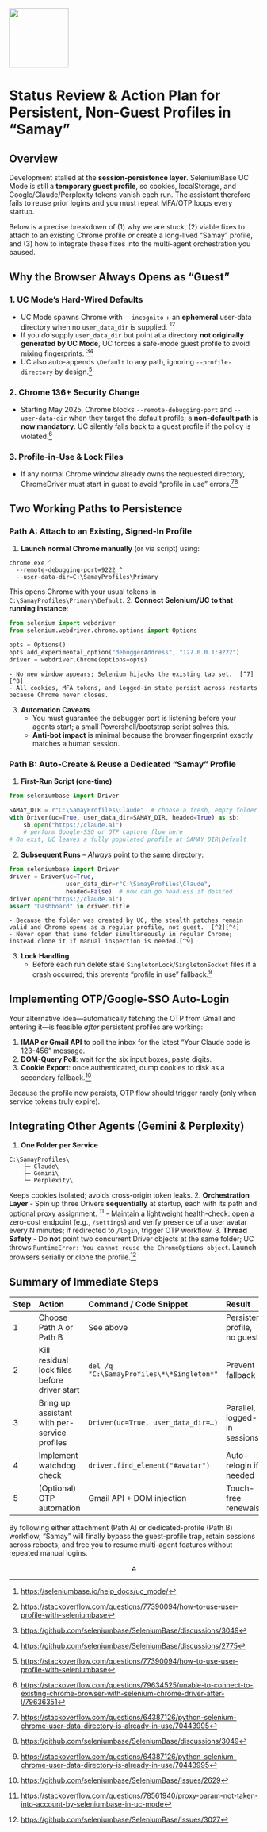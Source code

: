 <img src="https://r2cdn.perplexity.ai/pplx-full-logo-primary-dark%402x.png" class="logo" width="120"/>

# Status Review \& Action Plan for Persistent, Non-Guest Profiles in “Samay”

## Overview

Development stalled at the **session-persistence layer**. SeleniumBase UC Mode is still a **temporary guest profile**, so cookies, localStorage, and Google/Claude/Perplexity tokens vanish each run. The assistant therefore fails to reuse prior logins and you must repeat MFA/OTP loops every startup.

Below is a precise breakdown of (1) why we are stuck, (2) viable fixes to attach to an existing Chrome profile _or_ create a long-lived “Samay” profile, and (3) how to integrate these fixes into the multi-agent orchestration you paused.

## Why the Browser Always Opens as “Guest”

### 1. UC Mode’s Hard-Wired Defaults

- UC Mode spawns Chrome with `--incognito` + an **ephemeral** user-data directory when no `user_data_dir` is supplied.  [^1][^2]
- If you _do_ supply `user_data_dir` but point at a directory **not originally generated by UC Mode**, UC forces a safe-mode guest profile to avoid mixing fingerprints.  [^3][^4]
- UC also auto-appends `\Default` to any path, ignoring `--profile-directory` by design.[^2]


### 2. Chrome 136+ Security Change

- Starting May 2025, Chrome blocks `--remote-debugging-port` and `--user-data-dir` when they target the default profile; a **non-default path is now mandatory**. UC silently falls back to a guest profile if the policy is violated.[^5]


### 3. Profile-in-Use \& Lock Files

- If any normal Chrome window already owns the requested directory, ChromeDriver must start in guest to avoid “profile in use” errors.[^6][^3]


## Two Working Paths to Persistence

### Path A: Attach to an Existing, Signed-In Profile

1. **Launch normal Chrome manually** (or via script) using:

```
chrome.exe ^
  --remote-debugging-port=9222 ^
  --user-data-dir=C:\SamayProfiles\Primary
```

This opens Chrome with your usual tokens in `C:\SamayProfiles\Primary\Default`.
2. **Connect Selenium/UC to that running instance**:

```python
from selenium import webdriver
from selenium.webdriver.chrome.options import Options

opts = Options()
opts.add_experimental_option("debuggerAddress", "127.0.0.1:9222")
driver = webdriver.Chrome(options=opts)
```

    - No new window appears; Selenium hijacks the existing tab set.  [^7][^8]
    - All cookies, MFA tokens, and logged-in state persist across restarts because Chrome never closes.
3. **Automation Caveats**
    - You must guarantee the debugger port is listening before your agents start; a small Powershell/bootstrap script solves this.
    - **Anti-bot impact** is minimal because the browser fingerprint exactly matches a human session.

### Path B: Auto-Create \& Reuse a Dedicated “Samay” Profile

1. **First-Run Script (one-time)**

```python
from seleniumbase import Driver

SAMAY_DIR = r"C:\SamayProfiles\Claude"  # choose a fresh, empty folder
with Driver(uc=True, user_data_dir=SAMAY_DIR, headed=True) as sb:
    sb.open("https://claude.ai")
    # perform Google-SSO or OTP capture flow here
# On exit, UC leaves a fully populated profile at SAMAY_DIR\Default
```

2. **Subsequent Runs** – _Always_ point to the same directory:

```python
from seleniumbase import Driver
driver = Driver(uc=True,
                user_data_dir=r"C:\SamayProfiles\Claude",
                headed=False)  # now can go headless if desired
driver.open("https://claude.ai")
assert "Dashboard" in driver.title
```

    - Because the folder was created by UC, the stealth patches remain valid and Chrome opens as a regular profile, not guest.  [^2][^4]
    - Never open that same folder simultaneously in regular Chrome; instead clone it if manual inspection is needed.[^9]
3. **Lock Handling**
    - Before each run delete stale `SingletonLock`/`SingletonSocket` files if a crash occurred; this prevents “profile in use” fallback.[^6]

## Implementing OTP/Google-SSO Auto-Login

Your alternative idea—automatically fetching the OTP from Gmail and entering it—is feasible _after_ persistent profiles are working:

1. **IMAP or Gmail API** to poll the inbox for the latest “Your Claude code is 123-456” message.
2. **DOM-Query Poll**: wait for the six input boxes, paste digits.
3. **Cookie Export**: once authenticated, dump cookies to disk as a secondary fallback.[^10]

Because the profile now persists, OTP flow should trigger rarely (only when service tokens truly expire).

## Integrating Other Agents (Gemini \& Perplexity)

1. **One Folder per Service**

```
C:\SamayProfiles\
    ├─ Claude\
    ├─ Gemini\
    └─ Perplexity\
```

Keeps cookies isolated; avoids cross-origin token leaks.
2. **Orchestration Layer**
    - Spin up three Drivers **sequentially** at startup, each with its path and optional proxy assignment.  [^11]
    - Maintain a lightweight health-check: open a zero-cost endpoint (e.g., `/settings`) and verify presence of a user avatar every N minutes; if redirected to `/login`, trigger OTP workflow.
3. **Thread Safety**
    - Do **not** point two concurrent Driver objects at the same folder; UC throws `RuntimeError: You cannot reuse the ChromeOptions object`. Launch browsers serially or clone the profile.[^12]

## Summary of Immediate Steps

| Step | Action | Command / Code Snippet | Result |
| :-- | :-- | :-- | :-- |
| 1 | Choose Path A or Path B | See above | Persistent profile, no guest |
| 2 | Kill residual lock files before driver start | `del /q "C:\SamayProfiles\*\*Singleton*"` | Prevent fallback |
| 3 | Bring up assistant with per-service profiles | `Driver(uc=True, user_data_dir=…)` | Parallel, logged-in sessions |
| 4 | Implement watchdog check | `driver.find_element("#avatar")` | Auto-relogin if needed |
| 5 | (Optional) OTP automation | Gmail API + DOM injection | Touch-free renewals |

By following either attachment (Path A) or dedicated-profile (Path B) workflow, “Samay” will finally bypass the guest-profile trap, retain sessions across reboots, and free you to resume multi-agent features without repeated manual logins.

<div style="text-align: center">⁂</div>

[^1]: https://seleniumbase.io/help_docs/uc_mode/

[^2]: https://stackoverflow.com/questions/77390094/how-to-use-user-profile-with-seleniumbase

[^3]: https://github.com/seleniumbase/SeleniumBase/discussions/3049

[^4]: https://github.com/seleniumbase/SeleniumBase/discussions/2775

[^5]: https://stackoverflow.com/questions/79634525/unable-to-connect-to-existing-chrome-browser-with-selenium-chrome-driver-after-l/79636351

[^6]: https://stackoverflow.com/questions/64387126/python-selenium-chrome-user-data-directory-is-already-in-use/70443995

[^7]: https://www.tzhwang.com/2021/12/30/reusing-existing-browser-session-in-selenium/

[^8]: https://cosmocode.io/how-to-connect-selenium-to-an-existing-browser-that-was-opened-manually/

[^9]: https://stackoverflow.com/questions/50635087/how-to-open-a-chrome-profile-through-user-data-dir-argument-of-selenium

[^10]: https://github.com/seleniumbase/SeleniumBase/issues/2629

[^11]: https://stackoverflow.com/questions/78561940/proxy-param-not-taken-into-account-by-seleniumbase-in-uc-mode

[^12]: https://github.com/seleniumbase/SeleniumBase/issues/3027

[^13]: https://github.com/ultrafunkamsterdam/undetected-chromedriver/discussions/1101

[^14]: https://stackoverflow.com/questions/31062789/how-to-load-default-profile-in-chrome-using-python-selenium-webdriver

[^15]: https://www.zenrows.com/blog/navigator-webdriver

[^16]: https://superuser.com/questions/1130368/chrome-user-data-dir-not-working-properly

[^17]: https://github.com/SeleniumHQ/selenium/issues/15729

[^18]: https://stackoverflow.com/questions/79647808/cannot-use-local-user-data-for-chrome-while-running-selenium

[^19]: https://stackoverflow.com/questions/53039551/selenium-webdriver-modifying-navigator-webdriver-flag-to-prevent-selenium-detec

[^20]: https://github.com/seleniumbase/SeleniumBase/issues/2336

[^21]: https://rebrowser.net/blog/undetected-chromedriver-the-ultimate-guide-to-bypassing-bot-detection

[^22]: https://www.reddit.com/r/learnpython/comments/1b5nr7j/opening_chrome_with_a_specific_profile_using/

[^23]: https://github.com/SeleniumHQ/selenium/issues/15327

[^24]: https://www.zenrows.com/blog/selenium-avoid-bot-detection

[^25]: https://stackoverflow.com/questions/76444662/how-can-i-use-undetected-chromedriver-to-init-function

[^26]: https://stackoverflow.com/questions/74981809/im-using-selenium-undetected-chromedriver-and-i-cant-open-multiple-profiles-at

[^27]: https://developer.chrome.com/docs/chromedriver/capabilities

[^28]: https://www.reddit.com/r/learnpython/comments/1heq4sf/selenium_is_not_working_when_i_ask_it_to_open/

[^29]: https://github.com/seleniumbase/SeleniumBase/issues/2404

[^30]: https://www.zenrows.com/blog/undetected-chromedriver

[^31]: https://support.bark.us/hc/en-us/articles/360050415971-Disable-Guest-Mode-Incognito-Mode-Secure-DNS-on-Chrome-Windows

[^32]: https://pypi.org/project/undetected-chromedriver/

[^33]: https://stackoverflow.com/questions/78195958/exit-cookies-pop-up-on-ups-website-using-python-with-selenium-and-seleniumbase

[^34]: https://stackoverflow.com/questions/19026295/run-chrome-browser-in-inconginto-mode-in-selenium/19176191

[^35]: https://stackoverflow.com/questions/74149207/how-to-enable-incognito-mode-in-chrome-when-using-selenium/74149253

[^36]: https://www.zenrows.com/blog/selenium-cloudflare-bypass

[^37]: https://github.com/ultrafunkamsterdam/undetected-chromedriver/issues/557

[^38]: https://seleniumbase.io

[^39]: https://issues.chromium.org/issues/42320361

[^40]: https://stackoverflow.com/questions/71617458/selenium-chrome-webdriver-in-incognito-mode

[^41]: https://seleniumbase.io/help_docs/customizing_test_runs/

[^42]: https://developer.chrome.com/docs/devtools/remote-debugging/local-server

[^43]: https://stackoverflow.com/questions/47861813/how-can-i-reconnect-to-the-browser-opened-by-webdriver-with-selenium

[^44]: https://stackoverflow.com/questions/51563287/how-to-make-chrome-always-launch-with-remote-debugging-port-flag

[^45]: https://abodeqa.com/how-to-connect-selenium-to-existing-chrome-browser/

[^46]: https://groups.google.com/g/google-chrome-developer-tools/c/PAeHj2gBBCU

[^47]: https://posts.specterops.io/hands-in-the-cookie-jar-dumping-cookies-with-chromiums-remote-debugger-port-34c4f468844e

[^48]: https://www.reddit.com/r/learnpython/comments/p0lkyi/how_to_control_my_existing_chrome_window_with/

[^49]: https://www.selenium.dev/documentation/webdriver/browsers/chrome/

[^50]: https://developer.chrome.com/docs/devtools/remote-debugging

[^51]: https://www.linkedin.com/pulse/running-selenium-tests-already-opened-chrome-browser-using-kabir

[^52]: https://developers.google.com/cast/docs/debugging/remote_debugger

[^53]: https://www.youtube.com/watch?v=LBpa6UIDToY

[^54]: https://www.browserstack.com/guide/run-selenium-tests-using-selenium-chromedriver

[^55]: https://chromedevtools.github.io/devtools-protocol/

[^56]: https://qxf2.com/blog/reuse-existing-selenium-browser-session/

